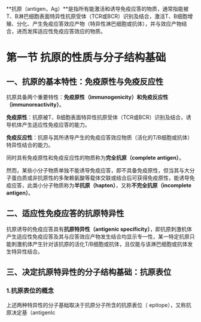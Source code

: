 **抗原（antigen，Ag）**是指所有能激活和诱导免疫应答的物质，通常指能被T、B淋巴细胞表面特异性抗原受体（TCR或BCR）识别及结合，激活T、B细胞增殖、分化、产生免疫应答效应产物（特异性淋巴细胞或抗体），并与效应产物结合，进而发挥适应性免疫应答效应的物质。

# 第一节 抗原的性质与分子结构基础

## 一、抗原的基本特性：免疫原性与免疫反应性

抗原具备两个重要特性：**免疫原性（immunogenicity）**和**免疫反应性（immunoreactivity）**。

**免疫原性**：抗原被T、B细胞表面特异性抗原受体（TCR或BCR）识别及结合，诱导机体产生适应性免疫应答的能力。

**免疫反应性**：抗原与其所诱导产生的免疫应答效应物质（活化的T/B细胞或抗体）特异性结合的能力。

同时具有免疫原性和免疫反应性的物质称为**完全抗原（complete antigen）**。

然而，某些小分子物质单独不能诱导免疫应答，即不具备免疫原性，但当其与大分子蛋白质或非抗原性的多聚赖氨酸等载体交联或结合后可获得免疫原性，能诱导免疫应答，此类小分子物质称为**半抗原（hapten）**，又称**不完全抗原（incomplete antigen）**。

## 二、适应性免疫应答的抗原特异性

抗原诱导的免疫应答具有**抗原特异性（antigenic specificity）**，即抗原刺激机体产生适应性免疫应答及其与应答效应产物发生结合均显示专一性，某一特定抗原只能刺激机体产生针对该抗原的活化T/B细胞或抗体，且仅能与该淋巴细胞或抗体发生特异性结合。

## 三、决定抗原特异性的分子结构基础：抗原表位

### 1.抗原表位的概念

上述两种特异性的分子基础取决于抗原分子所含的抗原表位（ epitope），又称抗原决定基（antigenIc
